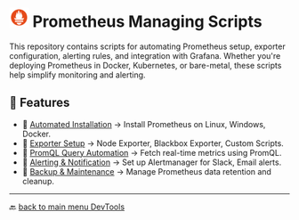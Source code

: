 # <img src="../Assets/pics/icons8-prometheus-48.svg" width="35"> Prometheus Managing Scripts

This repository contains scripts for automating Prometheus setup, exporter configuration, alerting rules, and integration with Grafana. Whether you're deploying Prometheus in Docker, Kubernetes, or bare-metal, these scripts help simplify monitoring and alerting.

## 🚀 Features

- 📂 [Automated Installation](./Install/) → Install Prometheus on Linux, Windows, Docker.
- 📂 [Exporter Setup](./Manage/) → Node Exporter, Blackbox Exporter, Custom Scripts.
- 📂 [PromQL Query Automation](./Perf/) → Fetch real-time metrics using PromQL.
- 📂 [Alerting & Notification](./Aware/) → Set up Alertmanager for Slack, Email alerts.
- 📂 [Backup & Maintenance](./Backup/) → Manage Prometheus data retention and cleanup.

---

🔙 [back to main menu DevTools](../)
